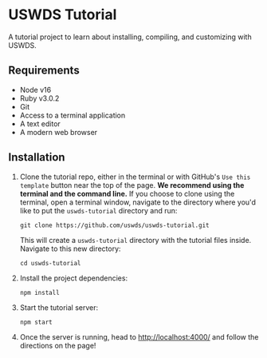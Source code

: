 # USWDS Tutorial
A tutorial project to learn about installing, compiling, and customizing with USWDS.

## Requirements
- Node v16
- Ruby v3.0.2
- Git
- Access to a terminal application
- A text editor
- A modern web browser

## Installation
1. Clone the tutorial repo, either in the terminal or with GitHub's `Use this template` button near the top of the page. **We recommend using the terminal and the command line.** If you choose to clone using the terminal, open a terminal window, navigate to the directory where you'd like to put the `uswds-tutorial` directory and run:
    ```
    git clone https://github.com/uswds/uswds-tutorial.git
    ```

    This will create a `uswds-tutorial` directory with the tutorial files inside. Navigate to this new directory:

    ```
    cd uswds-tutorial
    ```

1. Install the project dependencies:

    ```
    npm install
    ```

1. Start the tutorial server:

    ```
    npm start
    ```

1. Once the server is running, head to [http://localhost:4000/](http://localhost:4000/) and follow the directions on the page!


